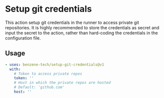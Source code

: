 # Setup git credentials

This action setup git credentials in the runner to access private git repositories. It is highly recommended to store the credentials as secret and input the secret to the action, rather than hard-coding the credentials in the configuration file.

## Usage

```yaml
- uses: benzene-tech/setup-git-credentials@v1
  with:
    # Token to access private repos
    token: ''
    # Host in which the private repos are hosted
    # Default: 'github.com'
    host: ''
```
